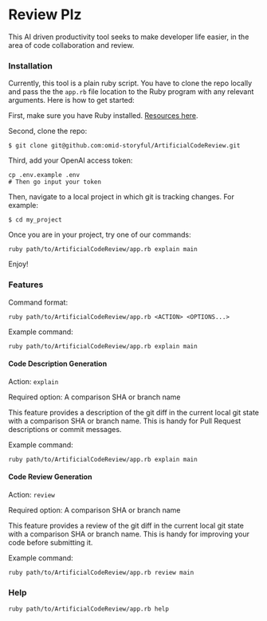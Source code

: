 # Review Plz

This AI driven productivity tool seeks to make developer life easier, in the area of code collaboration and review.

### Installation

Currently, this tool is a plain ruby script. You have to clone the repo locally and pass the the `app.rb` file location to the Ruby program with any relevant arguments. Here is how to get started:

First, make sure you have Ruby installed. [Resources here](https://www.ruby-lang.org/en/documentation/installation/).

Second, clone the repo:
```
$ git clone git@github.com:omid-storyful/ArtificialCodeReview.git
```

Third, add your OpenAI access token:
```
cp .env.example .env
# Then go input your token
```


Then, navigate to a local project in which git is tracking changes. For example:
```
$ cd my_project
```

Once you are in your project, try one of our commands:
```
ruby path/to/ArtificialCodeReview/app.rb explain main
```

Enjoy!


### Features

Command format:
```
ruby path/to/ArtificialCodeReview/app.rb <ACTION> <OPTIONS...> 
```

Example command:
```
ruby path/to/ArtificialCodeReview/app.rb explain main
```

#### Code Description Generation

Action: `explain`

Required option: A comparison SHA or branch name

This feature provides a description of the git diff in the current local git state with a comparison SHA or branch name. This is handy for Pull Request descriptions or commit messages.

Example command:
```
ruby path/to/ArtificialCodeReview/app.rb explain main
```

#### Code Review Generation

Action: `review`

Required option: A comparison SHA or branch name

This feature provides a review of the git diff in the current local git state with a comparison SHA or branch name. This is handy for improving your code before submitting it.

Example command:
```
ruby path/to/ArtificialCodeReview/app.rb review main
```

### Help

```
ruby path/to/ArtificialCodeReview/app.rb help
```
